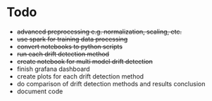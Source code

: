 # Todo

 - ~~advanced preprocessing e.g. normalization, scaling, etc.~~
 - ~~use spark for training data processing~~
 - ~~convert notebooks to python scripts~~
 - ~~run each drift detection method~~
 - ~~create notebook for multi model drift detection~~
 - finish grafana dashboard
 - create plots for each drift detection method
 - do comparison of drift detection methods and results conclusion
 - document code